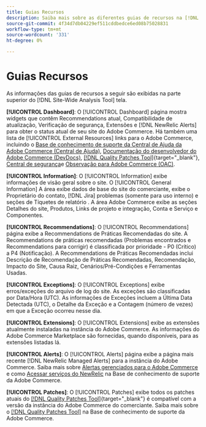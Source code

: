 ```yaml
---
title: Guias Recursos
description: Saiba mais sobre as diferentes guias de recursos na [!DNL Site-Wide Analysis Tool]
source-git-commit: 4f34d7db04229ef511cddbedce6ed08b75028831
workflow-type: tm+mt
source-wordcount: '331'
ht-degree: 0%

---
```


# Guias Recursos

As informações das guias de recursos a seguir são exibidas na parte superior do [!DNL Site-Wide Analysis Tool] tela.

**[!UICONTROL Dashboard]**: O [!UICONTROL Dashboard] página mostra widgets que contêm Recommendations atual, Compatibilidade de atualização, Verificação de segurança, Extensões e [!DNL NewRelic Alerts] para obter o status atual de seu site do Adobe Commerce. Há também uma lista de [!UICONTROL External Resources] links para o Adobe Commerce, incluindo o [Base de conhecimento de suporte da Central de Ajuda da Adobe Commerce (Central de Ajuda)](https://support.magento.com/), [Documentação do desenvolvedor do Adobe Commerce (DevDocs)](https://devdocs.magento.com/), [[!DNL Quality Patches Tool]](https://experienceleague.adobe.com/tools/commerce-quality-patches/index.html){target=&quot;_blank&quot;}, [Central de segurança](https://magento.com/security)e [Observação para Adobe Commerce (OAC)](https://support.magento.com/hc/en-us/articles/4402379845901-Use-Observation-for-Adobe-Commerce).

**[!UICONTROL Information]**: O [!UICONTROL Information] exibe informações de visão geral sobre o site.
O [!UICONTROL General Information] A área exibe dados de base do site do comerciante, exibe o Proprietário do contato, [!DNL Jira] problemas (somente para uso interno) e seções de Tíquetes de relatório .
A área Adobe Commerce exibe as seções Detalhes do site, Produtos, Links de projeto e integração, Conta e Serviço e Componentes.

**[!UICONTROL Recommendations]**: O [!UICONTROL Recommendations] página exibe a Recommendations de Práticas Recomendadas do site. A Recommendations de práticas recomendadas (Problemas encontrados e Recommendations para corrigir) é classificada por prioridade - P0 (Crítico) a P4 (Notificação).
A Recommendations de Práticas Recomendadas inclui Descrição de Recomendação de Práticas Recomendadas, Recomendação, Impacto do Site, Causa Raiz, Cenários/Pré-Condições e Ferramentas Usadas.

**[!UICONTROL Exceptions]**: O [!UICONTROL Exceptions] exibe erros/exceções do arquivo de log do site. As exceções são classificadas por Data/Hora (UTC).
As informações de Exceções incluem a Última Data Detectada (UTC), o Detalhe da Exceção e a Contagem (número de vezes) em que a Exceção ocorreu nesse dia.

**[!UICONTROL Extensions]**: O [!UICONTROL Extensions] exibe as extensões atualmente instaladas na instância do Adobe Commerce. As informações do Adobe Commerce Marketplace são fornecidas, quando disponíveis, para as extensões listadas lá.

**[!UICONTROL Alerts]**: O [!UICONTROL Alerts] página exibe a página mais recente [!DNL NewRelic Managed Alerts] para a instância do Adobe Commerce. Saiba mais sobre [Alertas gerenciados para o Adobe Commerce](https://support.magento.com/hc/en-us/articles/360045806832) e como [Acessar serviços do NewRelic](https://support.magento.com/hc/en-us/articles/360039127712) na Base de conhecimento de suporte da Adobe Commerce.

**[!UICONTROL Patches]**: O [!UICONTROL Patches] exibe todos os patches atuais do [[!DNL Quality Patches Tool]](https://experienceleague.adobe.com/tools/commerce-quality-patches/index.html){target=&quot;_blank&quot;} é compatível com a versão da instância do Adobe Commerce do comerciante. Saiba mais sobre o [[!DNL Quality Patches Tool]](https://support.magento.com/hc/en-us/articles/360047139492) na Base de conhecimento de suporte da Adobe Commerce.
